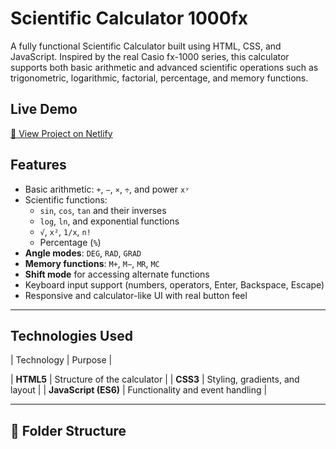 # Scientific Calculator 1000fx

A fully functional Scientific Calculator built using HTML, CSS, and JavaScript.
Inspired by the real Casio fx-1000 series, this calculator supports both basic arithmetic and advanced scientific operations such as trigonometric, logarithmic, factorial, percentage, and memory functions.

## Live Demo
[🔗 View Project on Netlify](https://verdant-beijinho-808668.netlify.app/)

## Features

- Basic arithmetic: `+`, `−`, `×`, `÷`, and power `xʸ`
- Scientific functions:
  - `sin`, `cos`, `tan` and their inverses
  - `log`, `ln`, and exponential functions
  - `√`, `x²`, `1/x`, `n!`
  - Percentage (`%`)
- **Angle modes**: `DEG`, `RAD`, `GRAD`
- **Memory functions**: `M+`, `M−`, `MR`, `MC`
- **Shift mode** for accessing alternate functions
- Keyboard input support (numbers, operators, Enter, Backspace, Escape)
- Responsive and calculator-like UI with real button feel

---

## Technologies Used

| Technology | Purpose |

| **HTML5** | Structure of the calculator |
| **CSS3** | Styling, gradients, and layout |
| **JavaScript (ES6)** | Functionality and event handling |

---

## 📂 Folder Structure

